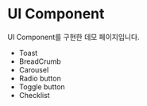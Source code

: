 # UI Component
UI Component를 구현한 데모 페이지입니다.

- Toast
- BreadCrumb
- Carousel
- Radio button
- Toggle button
- Checklist
